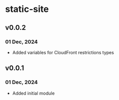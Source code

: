 # static-site

## v0.0.2

### 01 Dec, 2024

- Added variables for CloudFront restrictions types

## v0.0.1

### 01 Dec, 2024

- Added initial module
